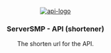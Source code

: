 <br />
<p align="center">
  <a href="https://github.com/ServerSMP-Github/API-Shortener">
    <img src="https://raw.githubusercontent.com/ServerSMP-Github/API-Shortener/README/icon.png" alt="api-logo">
  </a>
</p>

<h3 align="center">ServerSMP - API (shortener)</h3>

<p align="center">The shorten url for the API.</p>
